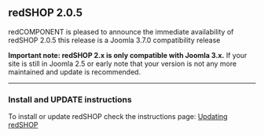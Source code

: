 ## redSHOP 2.0.5
redCOMPONENT is pleased to announce the immediate availability of redSHOP 2.0.5 this release is a Joomla 3.7.0 compatibility release

<b>Important note: redSHOP 2.x is only compatible with Joomla 3.x.</b> If your site is still in Joomla 2.5 or early note that your version is not any more maintained and update is recommended.

<hr>

### Install and UPDATE instructions
To install or update redSHOP check the instructions page: [Updating redSHOP](chapters/getting-started-general/updating-redshop.md)